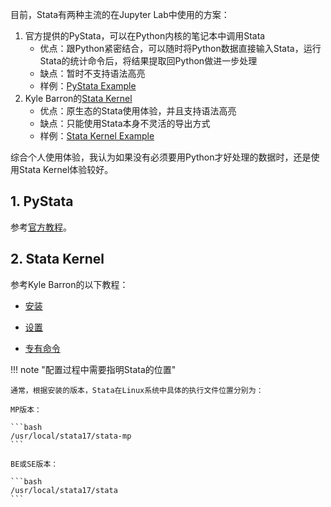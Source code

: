 目前，Stata有两种主流的在Jupyter Lab中使用的方案：

1. 官方提供的PyStata，可以在Python内核的笔记本中调用Stata
	* 优点：跟Python紧密结合，可以随时将Python数据直接输入Stata，运行Stata的统计命令后，将结果提取回Python做进一步处理
	* 缺点：暂时不支持语法高亮
	* 样例：[PyStata Example](/04-stata/pystata/)
2. Kyle Barron的[Stata Kernel](https://kylebarron.dev/stata_kernel/)
	* 优点：原生态的Stata使用体验，并且支持语法高亮
	* 缺点：只能使用Stata本身不灵活的导出方式
	* 样例：[Stata Kernel Example](/04-stata/stata_kernel)


综合个人使用体验，我认为如果没有必须要用Python才好处理的数据时，还是使用Stata Kernel体验较好。


## 1. PyStata

参考[官方教程](https://www.stata.com/python/pystata/)。



## 2. Stata Kernel

参考Kyle Barron的以下教程：

- [安装](https://kylebarron.dev/stata_kernel/getting_started/)

- [设置](https://kylebarron.dev/stata_kernel/using_stata_kernel/configuration/)
- [专有命令](https://kylebarron.dev/stata_kernel/using_stata_kernel/magics/)



!!! note "配置过程中需要指明Stata的位置"

	通常，根据安装的版本，Stata在Linux系统中具体的执行文件位置分别为：
	
	MP版本：
	
	```bash
	/usr/local/stata17/stata-mp
	```
	
	BE或SE版本：
	
	```bash
	/usr/local/stata17/stata
	```
